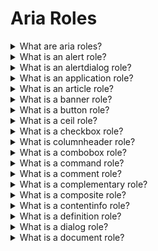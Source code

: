 # Aria Roles

<details>
  <summary>What are aria roles?</summary>

ARIA roles provide semantic meaning to content, allowing screen readers and other tools to present and support interaction with object in a way that is consistent with user expectations of that type of object. ARIA roles can be used to describe elements that don't natively exist in HTML or exist but don't yet have full browser support.

</details>

<details>
  <summary>What is an alert role?</summary>

The alert role is used to communicate an important and usually time-sensitive message to the user. When this role is added to an element, the browser will send out an accessible alert event to assistive technology products which can then notify the user.

The alert role should only be used for information that requires the user's immediate attention, for example:

- An invalid value was entered into a form field
- The user's login session is about to expire
- The connection to the server was lost so local changes will not be saved

**Note** It is possible to use aria-live="alert" instead of the role.

[More >>](https://developer.mozilla.org/en-US/docs/Web/Accessibility/ARIA/Roles/alert_role)

</details>

<details>
  <summary>What is an alertdialog role?</summary>

The alertdialog role is used to notify users of urgent information that demands the user's immediate attention. Including role="alertdialog" on the element containing the dialog helps assistive technology identify the content as being grouped and separated from the rest of the page content. Examples include error messages that require confirmation and other action confirmation prompts.

[More >>](https://developer.mozilla.org/en-US/docs/Web/Accessibility/ARIA/Roles/alertdialog_role)

</details>

<details>
  <summary>What is an application role?</summary>

The application document structure role, indicates to assistive technologies that this part of the web content contains elements that do not conform to any other known HTML element or WAI-ARIA widget. Any sort of special interpretation of HTML structures and widgets should be suspended, and control should be completely handed over to the browser and web application to handle mouse, keyboard, or touch interaction.

In this mode, the web author is completely responsible for handling any and all keyboard input, focus management, and other interactions and cannot assume assistive technologies would do any processing on their end.

If the web application encompassed by the application role contains parts that should be treated like normal web content, a role of document or article should be used to contain such content.

[More >>](https://developer.mozilla.org/en-US/docs/Web/Accessibility/ARIA/Roles/application_role)

</details>

<details>
  <summary>What is an article role?</summary>

The article document structure role denotes a section of a document, page, or site that, if it were standing on its own, could be viewed as a complete document, page or site. The aim of a set of article sections is to indicate their relationship to one another.

**Note** It is possible to use article tag instead of the role.

[More >>](https://developer.mozilla.org/en-US/docs/Web/Accessibility/ARIA/Roles/article_role)

</details>

<details>
  <summary>What is a banner role?</summary>

A banner landmark role overwrites the implicit ARIA role of the container element upon which it is applied. It should be reserved for globally repeating site-wide content that is generally located at the top of every page.

**Note** It is possible to use header tag instead of the role.

[More >>](https://developer.mozilla.org/en-US/docs/Web/Accessibility/ARIA/Roles/banner_role)

</details>

<details>
  <summary>What is a button role?</summary>

The button role identifies an element as a button to assistive technology such as screen readers. A button is a widget used to perform actions such as submitting a form, opening a dialog, canceling an action, or performing a command such as inserting a new record or displaying information. Adding role="button" tells assistive technology that the element is a button but provides no button functionality. Use <button> or <input> with type="button" instead.

[More >>](https://developer.mozilla.org/en-US/docs/Web/Accessibility/ARIA/Roles/button_role)

</details>

<details>
  <summary>What is a ceil role?</summary>

The element with role="cell" is a cell within a row, optionally within a rowgroup, within a table. If the cell is in a grid or treegrid, opt for gridcell. Using native HTML td elements, whenever possible, is strongly encouraged.

Each element with role="cell" MUST be nested in a container element with role="row". That row, in turn, can be nested within an element with role="rowgroup", and should be nested within a grid, table or treegrid. If a cell contains column or row header information, use the columnheader or rowheader roles, respectively. If the cell does not contain header information and is nested in a grid or treegrid, the role of gridcell may be more appropriate.

A cell can contain a number of property attributes clarifying the cell's position within the tabular data structure, including aria-colindex, aria-colspan, aria-rowindex, and aria-rowspan.

[More >>](https://developer.mozilla.org/en-US/docs/Web/Accessibility/ARIA/Roles/cell_role)
.

</details>

<details>
  <summary>What is a checkbox role?</summary>

The native HTML checkbox form control had two states ("checked" or "not checked"), with an indeterminate state settable via JavaScript. Similarly, an element with role="checkbox" can expose three states through the aria-checked attribute: true, false, or mixed.

Since a checkbox is an interactive control, it must be focusable and keyboard accessible. If the role is applied to a non-focusable element, use the tabindex attribute to change this. The expected keyboard shortcut for activating a checkbox is the Space key.

The developer is required to change the value of the aria-checked attribute dynamically when the checkbox is activated.

[More >>](https://developer.mozilla.org/en-US/docs/Web/Accessibility/ARIA/Roles/checkbox_role)

</details>

<details>
  <summary>What is columnheader role?</summary>

An element with role="columnheader" nested as a descendant for an element with role="row", is a static tabular structure of a column header cell in a tabular container, either a table or grid, or other chart that needs to show data relationships. To be supported, the columnheader must be nested in an element with the role of row.

[More >>](https://developer.mozilla.org/en-US/docs/Web/Accessibility/ARIA/Roles/columnheader_role)

</details>

<details>
  <summary>What is a combobox role?</summary>

A combobox is a composite widget that combines a named input field with a popup providing possible values for that input field. The purpose of a this widget is to improve user experience by helping the user select a value without having to type in the complete value and, optionally depending whether supported values are limited, preventing the user from entering invalid or otherwise unsupported values.

The combobox role is set on input that controls another element, such as a listbox or grid, that can dynamically pop up to help the user set the value of the input.

[More >>](https://developer.mozilla.org/en-US/docs/Web/Accessibility/ARIA/Roles/combobox_role)

</details>

<details>
  <summary>What is a command role?</summary>

The command role defines a widget that performs an action but does not receive input data.

**note** don't use it.

[More >>](https://developer.mozilla.org/en-US/docs/Web/Accessibility/ARIA/Roles/command_role)

</details>

<details>
  <summary>What is a comment role?</summary>

The comment landmark role semantically denotes a comment/reaction to some content on the page, or to a previous comment.

[More >>](https://developer.mozilla.org/en-US/docs/Web/Accessibility/ARIA/Roles/comment_role)

</details>

<details>
  <summary>What is a complementary role?</summary>

The complementary landmark role is used to designate a supporting section that relates to the main content, yet can stand alone when separated. These sections are frequently presented as sidebars or call-out boxes. If possible, use the HTML aside element instead.

[More >>](https://developer.mozilla.org/en-US/docs/Web/Accessibility/ARIA/Roles/complementary_role)

</details>

<details>
  <summary>What is a composite role?</summary>

The composite abstract role indicates a widget that may contain navigable descendants or owned children.

**note** don't use it.

[More >>](https://developer.mozilla.org/en-US/docs/Web/Accessibility/ARIA/Roles/composite_role)

</details>

<details>
  <summary>What is a contentinfo role?</summary>

The contentinfo role defines a footer, containing identifying information such as copyright information, navigation links, and privacy statements, found on every document within a site. This section is commonly called a footer.

**note** use footer tag instead of the contentinfo role

[More >>](https://developer.mozilla.org/en-US/docs/Web/Accessibility/ARIA/Roles/contentinfo_role)

</details>

<details>
  <summary>What is a definition role?</summary>

The definition ARIA role can be included an element that is a definition of a term or concept, similar to the native dfn element. To associate the definition with the term being defined, and to provide an accessible name, reference the term being defined with role="term", using aria-labelledby.

[More >>](https://developer.mozilla.org/en-US/docs/Web/Accessibility/ARIA/Roles/definition_role)

</details>

<details>
  <summary>What is a dialog role?</summary>

The dialog role is used to mark up an HTML based application dialog or window that separates content or UI from the rest of the web application or page. Dialogs are generally placed on top of the rest of the page content using an overlay. Dialogs can be either non-modal (it's still possible to interact with content outside of the dialog) or modal (only the content in the dialog can be interacted with).

[More >>](https://developer.mozilla.org/en-US/docs/Web/Accessibility/ARIA/Roles/dialog_role)

</details>

<details>
  <summary>What is a document role?</summary>

The document role is for the top container containing content that assistive technology users may want to browse in a reading mode. Only useful on focusable sections within complex composite widgets or applications, the document role inform assistive technologies to the reading context back to a reading mode: The document role tells assistive technologies with reading or browse modes to use the document mode to read the content contained within this element.

[More >>](https://developer.mozilla.org/en-US/docs/Web/Accessibility/ARIA/Roles/document_role)

<details>

<details>
  <summary>Waht are structural roles?</summary>

Structural ARIA roles were originally created as a bridge to inform assistive technologies of HTML5 elements that were not yet fully supported in browsers. Some roles, like presentation, toolbar and tooltip, provide information on the document structure to assistive technologies in cases where equivalent native HTML elements don't exist. Other roles, including those listed in the table below, are not needed, as there are semantic HTML elements with the same meanings. In many cases, these equivalent HTML elements have always been supported.

[More >>](https://developer.mozilla.org/en-US/docs/Web/Accessibility/ARIA/Roles/structural_roles)

</details>

<details>
  <summary>What is a feed role?</summary>

A feed is a dynamic scrollable list of articles in which articles are added to or removed from either end of the list as the user scrolls. A feed enables screen readers to use the browse mode reading cursor to both read and scroll through a stream of rich content that may continue scrolling infinitely by loading more content as the user reads.

Example:

    <section role="feed" aria-busy="false">
      …
      <article aria-posinset="427" aria-setsize="-1">…</article>
      <article aria-posinset="428" aria-setsize="-1">…</article>
      <article aria-posinset="429" aria-setsize="-1">…</article>
      …
    </section>

[More >>](https://developer.mozilla.org/en-US/docs/Web/Accessibility/ARIA/Roles/feed_role)

</details>

<details>
  <summary>What is a figure role?</summary>

A figure is a perceivable section of content that typically contains a graphical document, images, code snippets, or example text. The parts of a figure MAY be user-navigable. Any content that should be grouped together and consumed as a figure (which could include images, video, audio, code snippets, or other content) can be identified as a figure using role="figure".

Example:

    <div role="figure" aria-labelledby="caption">
      <img src="image.png" alt="put image description here" />
      <p id="caption">Figure 1: The caption</p>
    </div>

[More >>](https://developer.mozilla.org/en-US/docs/Web/Accessibility/ARIA/Roles/figure_role)

</details>

<details>
  <summary>What is a form role?</summary>

The form role can be used to identify a group of elements on a page that provide equivalent functionality to an HTML form.

Example:

    <div role="form" id="contact-info" aria-label="Contact information">
      <!-- form content -->
    </div>

[More >>](https://developer.mozilla.org/en-US/docs/Web/Accessibility/ARIA/Roles/form_role)

</details>

<details>
  <summary>What is a generic role?</summary>

While ARIA is primarily used to express semantics, there are some elements that shouldn't expose a semantic name to assistive technologies. The generic role indicates an element's role is equivalent to that of the non-semantic div and span elements.

[More >>](https://developer.mozilla.org/en-US/docs/Web/Accessibility/ARIA/Roles/generic_role)

</details>

<details>
  <summary>What is a grid role?</summary>

The grid role is a composite widget containing a collection of one or more rows with one or more cells where some or all cells in the grid are focusable by using methods of two-dimensional navigation, such as directional arrow keys.

Example:

    <table role="grid" aria-labelledby="id-select-your-seat">
      <caption id="id-select-your-seat">
        Select your seat
      </caption>
      <tbody role="presentation">
        <tr role="presentation">
          <td></td>
          <th>Row A</th>
          <th>Row B</th>
        </tr>
        <tr>
          <th scope="row">Aisle 1</th>
          <td tabindex="0">
            <button id="1a" tabindex="-1">1A</button>
          </td>
          <td tabindex="-1">
            <button id="1b" tabindex="-1">1B</button>
          </td>
          <!-- More Columns -->
        </tr>
        <tr>
          <th scope="row">Aisle 2</th>
          <td tabindex="-1">
            <button id="2a" tabindex="-1">2A</button>
          </td>
          <td tabindex="-1">
            <button id="2b" tabindex="-1">2B</button>
          </td>
          <!-- More Columns -->
        </tr>
      </tbody>
    </table>

[More >>](https://developer.mozilla.org/en-US/docs/Web/Accessibility/ARIA/Roles/grid_role)

</details>

<details>
  <summary>What is a gridcell role?</summary>

The gridcell role is used to make a cell in a grid or treegrid. It is intended to mimic the functionality of the HTML <td> element for table-style grouping of information.

[More >>](https://developer.mozilla.org/en-US/docs/Web/Accessibility/ARIA/Roles/gridcell_role)

</details>

<details>
  <summary>What is a group role?</summary>

The group role identifies a set of user interface objects that is not intended to be included in a page summary or table of contents by assistive technologies.

    <div role="menu">
      <ul role="group">
        <li role="menuitem">Inbox</li>
        <li role="menuitem">Archive</li>
        <li role="menuitem">Trash</li>
      </ul>
      <ul role="group">
        <li role="menuitem">Custom Folder 1</li>
        <li role="menuitem">Custom Folder 2</li>
        <li role="menuitem">Custom Folder 3</li>
      </ul>
      <ul role="group">
        <li role="menuitem">New Folder</li>
      </ul>
    </div>

[More >>](https://developer.mozilla.org/en-US/docs/Web/Accessibility/ARIA/Roles/group_role)

</details>

<details>
  <summary>What is a heading role?</summary>

The heading role defines this element as a heading to a page or section, with the aria-level attribute providing for more structure.

[More >>](https://developer.mozilla.org/en-US/docs/Web/Accessibility/ARIA/Roles/heading_role)

</details>

<details>
  <summary>What is an img role?</summary>

The ARIA img role can be used to identify multiple elements inside page content that should be considered as a single image. These elements could be images, code snippets, text, emojis, or other content that can be combined to deliver information in a visual manner.

Example:

    <div role="img" aria-label="Description of the overall image">
      <img src="graphic1.png" alt="" />
      <img src="graphic2.png" />
    </div>

[More >>](https://developer.mozilla.org/en-US/docs/Web/Accessibility/ARIA/Roles/img_role)

</details>

<details>
  <summary>What is an input role?</summary>

The input role is an abstract role. It must not be used by web authors. It is the superclass for input widgets that provide for user input, including checkbox, radio, and textbox. For all three, consider using the input element of type checkbox, radio and text, respectively.

**Note** Don't use it.

[More >>](https://developer.mozilla.org/en-US/docs/Web/Accessibility/ARIA/Roles/input_role)

</details>

<details>
  <summary>What is a landmark role?</summary>

A landmark is an important subsection of a page. The landmark role is an abstract superclass for the aria role values for sections of content that are important enough that users will likely want to be able to navigate directly to them.

[More >>](https://developer.mozilla.org/en-US/docs/Web/Accessibility/ARIA/Roles/landmark_role)

</details>

<details>
  <summary>What is a link role?</summary>

A link widget provides an interactive reference to a resource. The target resource can be either external or local; i.e., either outside or within the current page or application.

[More >>](https://developer.mozilla.org/en-US/docs/Web/Accessibility/ARIA/Roles/link_role)

</details>

<details>
  <summary>What is a list role?</summary>

Any content that consists of an outer container with a list of elements inside it can be identified to assistive technologies using the list and listitem containers respectively. A list must have one or more listitem children, or, alternatively, have one or more groups as children, with each group having one or more listitems as children.

[More >>](https://developer.mozilla.org/en-US/docs/Web/Accessibility/ARIA/Roles/list_role)

</details>

<details>
  <summary>What is a listbox role?</summary>

The listbox role is used to identify an element that creates a list from which a user may select one or more static items, similar to the HTML select element. Unlike select, a listbox can contain images. Each child of a listbox should have a role of option.

[More >>](https://developer.mozilla.org/en-US/docs/Web/Accessibility/ARIA/Roles/listbox_role)

</details>

<details>
  <summary>what is a listitem role?</summary>

Any content that consists of an outer container with a list of elements inside it can be identified to assistive technologies using the list and listitem containers respectively.

[More >>](https://developer.mozilla.org/en-US/docs/Web/Accessibility/ARIA/Roles/listitem_role)

</details>

<details>
  <summary>what is a log role?</summary>

The log role is used to identify an element that creates a live region where new information is added in a meaningful order and old information may disappear.

[More >>](https://developer.mozilla.org/en-US/docs/Web/Accessibility/ARIA/Roles/log_role)

</details>

<details>
  <summary>What is a main role?</summary>

The main landmark role is used to indicate the primary content of a document. The main content area consists of content that is directly related to or expands upon the central topic of a document, or the main function of an application.

    <div id="main" role="main">
      <h1>Avocados</h1>
      <!-- main section content -->
    </div>

This is the main section of a document that discusses avocados. Subsections of this document could discuss their history, the different types, regions where they grow, etc.

[More >>](https://developer.mozilla.org/en-US/docs/Web/Accessibility/ARIA/Roles/main_role)

</details>

<details>
  <summary>What is a mark role?</summary>

The mark role semantically denotes HTML elements containing text that is marked/highlighted for reference purposes. This is semantically equivalent to the HTML mark element. If possible, you should use this element instead.

[More >>](https://developer.mozilla.org/en-US/docs/Web/Accessibility/ARIA/Roles/mark_role)

</details>

<details>
  <summary>What is a marquee role?</summary>

The marquee role defines an area as a type of live region that presents non-essential information that changes frequently. Examples of marquees include stock tickers and ad banners; information that is not necessarily sought out by the user that may be presented in any order. The main difference between a marquee and a log is that log information is presented in a meaningful order such as a by date.

[More >>](https://developer.mozilla.org/en-US/docs/Web/Accessibility/ARIA/Roles/marquee_role)

</details>

<details>
  <summary>What is a math role?</summary>

The math role indicates that the content represents a mathematical expression.

Examples:

    <div role="math" aria-label="a^{2} + b^{2} = c^{2}">
      a<sup>2</sup> + b<sup>2</sup> = c<sup>2</sup>
    </div>

[More >>](https://developer.mozilla.org/en-US/docs/Web/Accessibility/ARIA/Roles/math_role)

</details>

<details>
  <summary>What is a menu role?</summary>

A menu generally represents a grouping of common actions or functions that the user can invoke. The menu role is appropriate when a list of menu items is presented in a manner similar to a menu on a desktop application. Submenus, also known as pop-up menus, also have the role menu.

[More >>](https://developer.mozilla.org/en-US/docs/Web/Accessibility/ARIA/Roles/menu_role)

</details>

<details>
  <summary>What is a menubar role?</summary>

The menubar role is used to create a menu bar similar to those found near the top of the window in many desktop applications, visually persistent, typically horizontal, bar of menu items offering the user quick access to a consistent set of commands.

[More >>](https://developer.mozilla.org/en-US/docs/Web/Accessibility/ARIA/Roles/menubar_role)

</details>

<details>
  <summary>What is a menuitem role?</summary>

A menuitem is one of the three types of options in a set of choices contained by a menu or menubar; the other two being menuitemcheckbox and menuitemradio. The menuitem is only found as a descendant of, or owned by, elements with role menu or menubar, optionally nested within an element with role group that is contained in, or owned by, a menu.

[More >>](https://developer.mozilla.org/en-US/docs/Web/Accessibility/ARIA/Roles/menuitem_role)

</details>

<details>
  <summary>What is a menuitemcheckbox role?</summary>

A menuitemcheckbox is a menuitem with a checkable state whose possible values are true, false, or mixed.

[More >>](https://developer.mozilla.org/en-US/docs/Web/Accessibility/ARIA/Roles/menuitemcheckbox_role)

</details>

<details>
  <summary>What is a menuitemradio role?</summary>

A menuitemradio is checkable menuitem in a set of elements with the same role, only one of which can be checked at a time.

[More >>](https://developer.mozilla.org/en-US/docs/Web/Accessibility/ARIA/Roles/menuitemradio_role)

</details>

<details>
  <summary>What is a meter role?</summary>

A meter is a graphical display of a numeric value within a defined range. For example, showing battery percentage. A meter is not appropriate for values that do not have a meaningful maximum limit. Meters should not be used to indicate progress (for example loading), this should be communicated with the progress element.

Each element with role="meter" must also have one of the following:

An aria-label attribute.
An aria-labelledby attribute pointing to an element with text that describes the meter.

[More >>](https://developer.mozilla.org/en-US/docs/Web/Accessibility/ARIA/Roles/meter_role)

</details>

<details>
  <summary>What is a navigation role?</summary>

The navigation role is used to identify major groups of links used for navigating through a website or page content.

    <div role="navigation" aria-label="Main">
      <!-- list of links to main website locations -->
    </div>

This is a website's main navigation.

[More >>](https://developer.mozilla.org/en-US/docs/Web/Accessibility/ARIA/Roles/navigation_role)

</details>

<details>
  <summary>What is a none role?</summary>

The none role is a synonym for the presentation role; they both remove an element's implicit ARIA semantics from being exposed to the accessibility tree.

[More >>](https://developer.mozilla.org/en-US/docs/Web/Accessibility/ARIA/Roles/none_role)

</details>

<details>
  <summary>What is a note role?</summary>

The note role can be added to parenthetic or ancillary content if no other native element or other role fits the purpose.

[More >>](https://developer.mozilla.org/en-US/docs/Web/Accessibility/ARIA/Roles/note_role)

</details>

<details>
  <summary>What is an option role?</summary>

The option role is used to identify selections a user can make in a listbox. These options are similar to the option elements in a select element, but they can contain images.

All selectable options should have aria-selected match their state, true when selected and false when not. If an option is not selectable, aria-selected can be omitted. A disabled option can have aria-disabled="true" and aria-selected="false" to communicate to the user that the option is present, albeit disabled.

The option role is for identifying selectable choices of a listbox. Options must be provided an accessible name. Generally, the accessible name for an option should come from the element's descendant content.

[More >>](https://developer.mozilla.org/en-US/docs/Web/Accessibility/ARIA/Roles/option_role)

</details>

<details>
  <summary>What is a presentation role?</summary>

The presentation role and its synonym none remove an element's implicit ARIA semantics from being exposed to the accessibility tree.

The content of the element will still be available to assistive technologies; it is only the semantics of the container — and in some instance, required associated descendants — which will no longer expose their mappings to the accessibility API.

[More >>](https://developer.mozilla.org/en-US/docs/Web/Accessibility/ARIA/Roles/presentation_role)

</details>

<details>
  <summary>What is a progress role?</summary>

The progressbar role defines an element that displays the progress status for tasks that take a long time.

Example:

    <div role="progressbar">
      <h3 role="presentation">Title of my progressbar</h3>
    </div>

[More >>](https://developer.mozilla.org/en-US/docs/Web/Accessibility/ARIA/Roles/progress_role)

</details>

<details>
  <summary>What is a radio role?</summary>

The radio role is one of a group of checkable radio buttons, in a radiogroup, where no more than a single radio button can be checked at a time.

[More >>](https://developer.mozilla.org/en-US/docs/Web/Accessibility/ARIA/Roles/radio_role)

</details>

<details>
  <summary>What is a radiogroup role?</summary>

Radio groups are collections describing a set of related radio options. A radiogroup is a type of select list that can only have a single entry, or radio, checked at any one time.

[More >>](https://developer.mozilla.org/en-US/docs/Web/Accessibility/ARIA/Roles/radiogroup_role)

</details>

<details>
  <summary>What is a range role?</summary>

The range abstract role is a generic type of structure role representing a range of values.

**Note** Don't use it.

[More >>](https://developer.mozilla.org/en-US/docs/Web/Accessibility/ARIA/Roles/range_role)

</details>

<details>
  <summary>What is a region role?</summary>

The region role is an ARIA landmark role. The region role should be reserved for sections of content sufficiently important that users will likely want to navigate to the section easily and to have it listed in a summary of the page. A region role is a more generic term, and should only be used if the section needing to be identified is not accurately described by one of the other landmark roles, such as banner, main, contentinfo, complementary, or navigation.

Example:

    <div role="region" aria-labelledby="region-heading">
      <h2 id="region-heading">
        This heading's `id` attribute helps this region have an accessible name
      </h2>
      <!-- region content -->
    </div>

[More >>](https://developer.mozilla.org/en-US/docs/Web/Accessibility/ARIA/Roles/region_role)

</details>

<details>
  <summary>What is a roletype role?</summary>

The roletype role's properties describe the structural and functional purpose of objects that are assigned this role, or "instances". A role is a concept that can be used to understand and operate instances.

**Note** Don't use it

[More >>](https://developer.mozilla.org/en-US/docs/Web/Accessibility/ARIA/Roles/roletype_role)

</details>

<details>
  <summary>What is a row role?</summary>

An element with role="row" is a row of cells within a tabular structure. A row contains one or more cells, grid cells or column headers, and possibly a row header, within a grid, table or treegrid, and optionally within a rowgroup.

[More >>](https://developer.mozilla.org/en-US/docs/Web/Accessibility/ARIA/Roles/row_role)

</details>

<details>
  <summary>What is a rowgroup role?</summary>

An element with role="rowgroup" is a group of rows within a tabular structure. A rowgroup contains one or more rows of cells, grid cells, column headers, or row headers within a grid, table or treegrid.

[More >>](https://developer.mozilla.org/en-US/docs/Web/Accessibility/ARIA/Roles/rowgroup_role)

</details>

<details>
  <summary>What is a rowheader role?</summary>

An element with role="rowheader" is a cell containing header information for a row within a tabular structure of a grid, table or treegrid.

[More >>](https://developer.mozilla.org/en-US/docs/Web/Accessibility/ARIA/Roles/rowheader_role)

</details>

<details>
  <summary>What is a scrollbar role?</summary>

A scrollbar is a range that controls what part of a viewport's content is currently visible in the viewport's frame; whether the viewport is a full browser size, an iframe, or any element's block formatting context.

[More >>](https://developer.mozilla.org/en-US/docs/Web/Accessibility/ARIA/Roles/scrollbar_role)

</details>

<details>
  <summary>What is a serch role?</summary>

The search role is used to identify the search functionality; the section of the page used to search the page, site, or collection of sites.

    <form role="search">
      <!-- search input -->
    </form>

[More >>](https://developer.mozilla.org/en-US/docs/Web/Accessibility/ARIA/Roles/serch_role)

</details>

<details>
  <summary>What is a serchbox role?</summary>

The searchbox role indicates an element is a type of textbox intended for specifying search criteria.

[More >>](https://developer.mozilla.org/en-US/docs/Web/Accessibility/ARIA/Roles/serchbox_role)

</details>

<details>
  <summary>What is a section role?</summary>

The section role, an abstract role, is superclass role for renderable structural containment components.

**Note** Don't use it

[More >>](https://developer.mozilla.org/en-US/docs/Web/Accessibility/ARIA/Roles/section_role)

</details>

<details>
  <summary>What is a sectionhead role?</summary>

The sectionhead role, an abstract role, is superclass role for labels or summaries of the topic of its related section.

**Note** Don't use it

[More >>](https://developer.mozilla.org/en-US/docs/Web/Accessibility/ARIA/Roles/sectionhead_role)

</details>

<details>
  <summary>What is a select role?</summary>

The select role, an abstract role, is superclass role for form widgets that allows the user to make selections from a set of choices.

**Note** Don't use it

[More >>](https://developer.mozilla.org/en-US/docs/Web/Accessibility/ARIA/Roles/select_role)

</details>

<details>
  <summary>What is a separator role?</summary>

The separator role indicates the element is a divider that separates and distinguishes sections of content or groups of menuitems. The implicit ARIA role the native thematic break hr element is separator.

[More >>](https://developer.mozilla.org/en-US/docs/Web/Accessibility/ARIA/Roles/separator_role)

</details>

<details>
  <summary>What is a slider role?</summary>

The slider role is for range input widgets where the user selects a value from within given minimum and maximum values.

[More >>](https://developer.mozilla.org/en-US/docs/Web/Accessibility/ARIA/Roles/slider_role)

</details>

<details>
  <summary>What is a spinbutton role?</summary>

The spinbutton role indicates that the element is an input widget that restricts its value to a set or range of discrete values. The role also comes with increment and decrement functionality. For example, in a widget that enables users to choose an amount to bet in a game of Texas Holdem, the spinbutton role can allow users to select a number between the minimum and maximum bets in increments, as allowed by the current game rules.

Example:

    <p id="day">Enter the day of the month</p>
    <button type="button" tabindex="-1" aria-label="previous day">˱</button>
    <div
      role="spinbutton"
      tabindex="0"
      aria-valuenow="1"
      aria-valuetext="first"
      aria-valuemin="1"
      aria-valuemax="31"
      aria-labelledby="day">
      1
    </div>
    <button type="button" tabindex="-1" aria-label="next day">˲</button>

[More >>](https://developer.mozilla.org/en-US/docs/Web/Accessibility/ARIA/Roles/spinbutton_role)

</details>

<details>
  <summary>What is a status role?</summary>

The status role defines a live region containing advisory information for the user that is not important enough to be an alert.

[More >>](https://developer.mozilla.org/en-US/docs/Web/Accessibility/ARIA/Roles/status_role)

</details>

<details>
  <summary>What is a structure role?</summary>

Structure is a superclass abstract role for document structures, like as document, rowgroup, and sectionhead, that support the accessibility of dynamic web content by helping assistive technologies determine active content versus static document content. Some subclass roles, like section role, are in turn superclasses of other roles.

**Note** Don't use it. Do use HTML and subclass structure roles

[More >>](https://developer.mozilla.org/en-US/docs/Web/Accessibility/ARIA/Roles/structure_role)

</details>

<details>
  <summary>What is a suggestion role?</summary>

When you've got a content change that involves an insertion and a deletion, there is no way for a screen reader user to work out if the two are related or not. This is the job of role="suggestion", which should be set on an element wrapping both of them like so:

Example:

    <p>
      Freida's pet is a
      <span role="suggestion">
        <span role="deletion">black Cat called Luna</span>
        <span role="insertion">purple T. Rex called Tiny</span>
      </span>.
    </p>

[More >>](https://developer.mozilla.org/en-US/docs/Web/Accessibility/ARIA/Roles/suggestion_role)

</details>

<details>
  <summary>What is a switch role?</summary>

The ARIA switch role is functionally identical to the checkbox role, except that instead of representing "checked" and "unchecked" states, which are fairly generic in meaning, the switch role represents the states "on" and "off."

[More >>](https://developer.mozilla.org/en-US/docs/Web/Accessibility/ARIA/Roles/suggestion_role)

</details>

<details>
  <summary>What is a tab role?</summary>

An element with the tab role controls the visibility of an associated element with the tabpanel role. The common user experience pattern is a group of visual tabs above, or to the side of, a content area, and selecting a different tab changes the content and makes the selected tab more prominent than the other tabs.

Example:

    <div class="tabs">
      <div role="tablist" aria-label="Sample Tabs">
        <button
          role="tab"
          aria-selected="true"
          aria-controls="panel-1"
          id="tab-1"
          tabindex="0">
          First Tab
        </button>
        <button
          role="tab"
          aria-selected="false"
          aria-controls="panel-2"
          id="tab-2"
          tabindex="-1">
          Second Tab
        </button>
        <button
          role="tab"
          aria-selected="false"
          aria-controls="panel-3"
          id="tab-3"
          tabindex="-1">
          Third Tab
        </button>
      </div>
      <div id="panel-1" role="tabpanel" tabindex="0" aria-labelledby="tab-1">
        <p>Content for the first panel</p>
      </div>
      <div id="panel-2" role="tabpanel" tabindex="0" aria-labelledby="tab-2" hidden>
        <p>Content for the second panel</p>
      </div>
      <div id="panel-3" role="tabpanel" tabindex="0" aria-labelledby="tab-3" hidden>
        <p>Content for the third panel</p>
      </div>
    </div>

[More >>](https://developer.mozilla.org/en-US/docs/Web/Accessibility/ARIA/Roles/suggestion_role)

</details>

<details>
  <summary>What is a table role?</summary>

The table value of the ARIA role attribute identifies the element containing the role as having a non-interactive table structure containing data arranged in rows and columns, similar to the native table HTML element.

[More >>](https://developer.mozilla.org/en-US/docs/Web/Accessibility/ARIA/Roles/table_role)

</details>

<details>
  <summary>What is a tablist role?</summary>

The tablist role identifies the element that serves as the container for a set of tabs. The tab content are referred to as tabpanel elements.

[More >>](https://developer.mozilla.org/en-US/docs/Web/Accessibility/ARIA/Roles/tablist_role)

</details>

<details>
  <summary>What is a term role?</summary>

The term role can be used for a word or phrase with an optional corresponding definition.

Example:

    <p>
      <span role="term">Mansplaining</span>,
      <span role="definition"
        >a portmanteau of "man" and "explain", is the patronizing act of explaining
        without being asked to do so, to someone already learned on the topic, often
        after someone has already explained it</span
      >.
    </p>

[More >>](https://developer.mozilla.org/en-US/docs/Web/Accessibility/ARIA/Roles/term_role)

</details>

<details>
  <summary>What is a textbox role?</summary>

The textbox role is used to identify an element that allows the input of free-form text. Whenever possible, rather than using this role, use an input element with type="text", for single-line input, or a textarea element for multi-line input.

[More >>](https://developer.mozilla.org/en-US/docs/Web/Accessibility/ARIA/Roles/textbox_role)

</details>

<details>
  <summary>What is a timer role?</summary>

The timer role indicates to assistive technologies that an element is a numerical counter listing the amount of elapsed time from a starting point or the remaining time until an end point. Assistive technologies will not announce updates to a timer as it has an implicit aria-live value of off.

    <div role="timer" id="eggtimer">0</div>

This defines this div element as a timer with no remaining time.

[More >>](https://developer.mozilla.org/en-US/docs/Web/Accessibility/ARIA/Roles/timer_role)

</details>

<details>
  <summary>What is a toolbar role?</summary>

A toolbar is a collection of commonly used controls, such as buttons or checkboxes, grouped together in a compact visual form. The toolbar role can be used to communicate the presence and purpose of such a grouping to screen reader users and can help reduce the number of tab stops for keyboard users. Only use the toolbar role to group 3 or more controls.

[More >>](https://developer.mozilla.org/en-US/docs/Web/Accessibility/ARIA/Roles/toolbar_role)

</details>

<details>
  <summary>What is a tooltip role?</summary>

A tooltip is a contextual text bubble that displays a description for an element that appears on pointer hover or keyboard focus.

Example:

    <label for="password">Password:</label>
    <input aria-describedby="passwordrules" id="password" type="password" />
    <div role="tooltip" id="passwordrules">
      <p>Password Rules:</p>
      <ul>
        <li>Minimum of 8 characters</li>
        <li>
          Include at least one lowercase letter, one uppercase letter, one number
          and one special character
        </li>
        <li>Unique to this website</li>
      </ul>
    </div>

[More >>](https://developer.mozilla.org/en-US/docs/Web/Accessibility/ARIA/Roles/tooltip_role)

</details>

<details>
  <summary>What is a tree role?</summary>

A tree is a widget that allows the user to select one or more items from a hierarchically organized collection.

[More >>](https://developer.mozilla.org/en-US/docs/Web/Accessibility/ARIA/Roles/tree_role)

</details>

<details>
  <summary>What is a treegrid role?</summary>

The treegrid role identifies an element as being grid whose rows can be expanded and collapsed in the same manner as for a tree.

[More >>](https://developer.mozilla.org/en-US/docs/Web/Accessibility/ARIA/Roles/treegrid_role)

</details>

